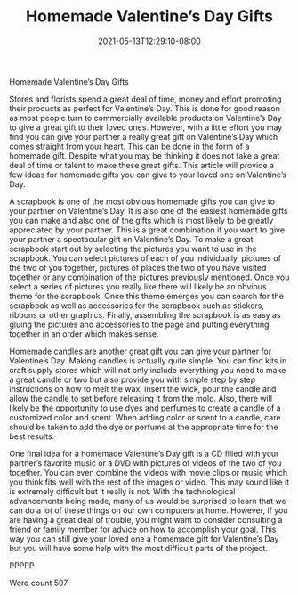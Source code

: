 ﻿---
title: "Homemade Valentine’s Day Gifts"
date: 2021-05-13T12:29:10-08:00
description: "Valentines Day txt Tips for Web Success"
featured_image: "/images/Valentines Day txt.jpg"
tags: ["Valentines Day txt"]
---

Homemade Valentine’s Day Gifts

Stores and florists spend a great deal of time, money and effort promoting their products as perfect for Valentine’s Day. This is done for good reason as most people turn to commercially available products on Valentine’s Day to give a great gift to their loved ones. However, with a little effort you may find you can give your partner a really great gift on Valentine’s Day which comes straight from your heart. This can be done in the form of a homemade gift. Despite what you may be thinking it does not take a great deal of time or talent to make these great gifts. This article will provide a few ideas for homemade gifts you can give to your loved one on Valentine’s Day. 

A scrapbook is one of the most obvious homemade gifts you can give to your partner on Valentine’s Day. It is also one of the easiest homemade gifts you can make and also one of the gifts which is most likely to be greatly appreciated by your partner. This is a great combination if you want to give your partner a spectacular gift on Valentine’s Day. To make a great scrapbook start out by selecting the pictures you want to use in the scrapbook. You can select pictures of each of you individually, pictures of the two of you together, pictures of places the two of you have visited together or any combination of the pictures previously mentioned. Once you select a series of pictures you really like there will likely be an obvious theme for the scrapbook. Once this theme emerges you can search for the scrapbook as well as accessories for the scrapbook such as stickers, ribbons or other graphics. Finally, assembling the scrapbook is as easy as gluing the pictures and accessories to the page and putting everything together in an order which makes sense.

Homemade candles are another great gift you can give your partner for Valentine’s Day. Making candles is actually quite simple. You can find kits in craft supply stores which will not only include everything you need to make a great candle or two but also provide you with simple step by step instructions on how to melt the wax, insert the wick, pour the candle and allow the candle to set before releasing it from the mold. Also, there will likely be the opportunity to use dyes and perfumes to create a candle of a customized color and scent. When adding color or scent to a candle, care should be taken to add the dye or perfume at the appropriate time for the best results.

One final idea for a homemade Valentine’s Day gift is a CD filled with your partner’s favorite music or a DVD with pictures of videos of the two of you together. You can even combine the videos with movie clips or music which you think fits well with the rest of the images or video. This may sound like it is extremely difficult but it really is not. With the technological advancements being made, many of us would be surprised to learn that we can do a lot of these things on our own computers at home. However, if you are having a great deal of trouble, you might want to consider consulting a friend or family member for advice on how to accomplish your goal. This way you can still give your loved one a homemade gift for Valentine’s Day but you will have some help with the most difficult parts of the project. 

PPPPP

Word count 597



